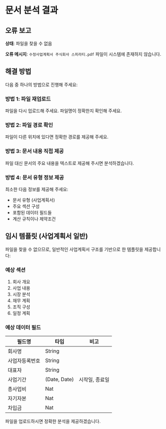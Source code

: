 # 문서 분석 결과

## 오류 보고

**상태**: 파일을 찾을 수 없음

**오류 메시지**: `수정사업계획서 주식회사 스피라티.pdf` 파일이 시스템에 존재하지 않습니다.

## 해결 방법

다음 중 하나의 방법으로 진행해 주세요:

### 방법 1: 파일 재업로드
파일을 다시 업로드해 주세요. 파일명이 정확한지 확인해 주세요.

### 방법 2: 파일 경로 확인
파일이 다른 위치에 있다면 정확한 경로를 제공해 주세요.

### 방법 3: 문서 내용 직접 제공
파일 대신 문서의 주요 내용을 텍스트로 제공해 주시면 분석하겠습니다.

### 방법 4: 문서 유형 정보 제공
최소한 다음 정보를 제공해 주세요:
- 문서 유형 (사업계획서)
- 주요 섹션 구성
- 포함된 데이터 필드들
- 계산 규칙이나 제약조건

## 임시 템플릿 (사업계획서 일반)

파일을 찾을 수 없으므로, 일반적인 사업계획서 구조를 기반으로 한 템플릿을 제공합니다:

### 예상 섹션
1. 회사 개요
2. 사업 내용
3. 시장 분석
4. 재무 계획
5. 조직 구성
6. 일정 계획

### 예상 데이터 필드

| 필드명 | 타입 | 비고 |
|--------|------|------|
| 회사명 | String | |
| 사업자등록번호 | String | |
| 대표자 | String | |
| 사업기간 | (Date, Date) | 시작일, 종료일 |
| 총사업비 | Nat | |
| 자기자본 | Nat | |
| 차입금 | Nat | |

파일을 업로드하시면 정확한 분석을 제공하겠습니다.